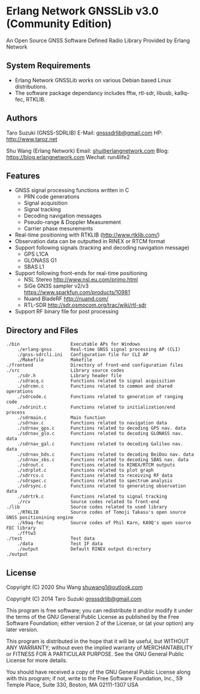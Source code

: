 Erlang Network GNSSLib v3.0 (Community Edition)
===============================================================================
An Open Source GNSS Software Defined Radio Library Provided by Erlang Network

System Requirements
-------------------------------------------------------------------------------
* Erlang Network GNSSLib works on various Debian based Linux distributions.
* The software package dependancy includes fftw, rtl-sdr, libusb, ka9q-fec, RTKLIB.

Authors
-------------------------------------------------------------------------------
Taro Suzuki  (GNSS-SDRLIB)
E-Mail: <gnsssdrlib@gmail.com>
HP: <http://www.taroz.net>

Shu Wang  (Erlang Network)
Email: shu@erlangnetwork.com
Blog: https://blog.erlangnetwork.com
Wechat: run4life2

Features
-------------------------------------------------------------------------------
* GNSS signal processing functions written in C
    * PRN code generations
    * Signal acquisition
    * Signal tracking
    * Decoding navigation messages 
    * Pseudo-range & Doppler Measurement 
    * Carrier phase mesurements 
* Real-time positioning with RTKLIB (<http://www.rtklib.com/>)
* Observation data can be outputted in RINEX or RTCM format
* Support following signals (tracking and decoding navigation message) 
    * GPS L1CA
    * GLONASS G1
    * SBAS L1
* Support following front-ends for real-time positioning
    * NSL Stereo <http://www.nsl.eu.com/primo.html>
    * SiGe GN3S sampler v2/v3 <https://www.sparkfun.com/products/10981>
    * Nuand BladeRF <http://nuand.com/>
    * RTL-SDR <http://sdr.osmocom.org/trac/wiki/rtl-sdr>
* Support RF binary file for post processing

Directory and Files
-------------------------------------------------------------------------------
    ./bin                   Executable APs for Windows  
        ./erlang-gnss       Real-time GNSS signal processing AP (CLI)  
        ./gnss-sdrcli.ini   Configuration file for CLI AP  
        ./Makefile          Makefile
    ./frontend              Directory of front-end configuration files  
    ./src                   Library source codes  
        ./sdr.h             Library header file  
        ./sdracq.c          Functions related to signal acquisition  
        ./sdrcmn.c          Functions related to common and shared operations  
        ./sdrcode.c         Functions related to generation of ranging code  
        ./sdrinit.c         Functions related to initialization/end process  
        ./sdrmain.c         Main function  
        ./sdrnav.c          Functions related to navigation data  
        ./sdrnav_gps.c      Functions related to decoding GPS nav. data  
        ./sdrnav_glo.c      Functions related to decoding GLONASS nav. data  
        ./sdrnav_gal.c      Functions related to decoding Galileo nav. data  
        ./sdrnav_bds.c      Functions related to decoding BeiDou nav. data  
        ./sdrnav_sbs.c      Functions related to decoding SBAS nav. data  
        ./sdrout.c          Functions related to RINEX/RTCM outputs  
        ./sdrplot.c         Functions related to plot graph  
        ./sdrrcv.c          Functions related to receiving RF data  
        ./sdrspec.c         Functions related to spectrum analysis  
        ./sdrsync.c         Functions related to generating observation data  
        ./sdrtrk.c          Functions related to signal tracking  
        ./rcv               Source codes related to front-end  
    ./lib                   Source codes related to used library  
        ./RTKLIB            Source codes of Tomoji Takasu's open source GNSS positionining engine 
        ./k9aq-fec          Source codes of Phil Karn, KA9Q's open source FEC library
        ./fftw3
    ./test                  Test data  
        ./data              Test IF data  
        ./output            Default RINEX output directory
    ./output


License
-------------------------------------------------------------------------------
Copyright (C) 2020 Shu Wang shuwang1@outlook.com 

Copyright (C) 2014 Taro Suzuki gnsssdrlib@gmail.com

This program is free software; you can redistribute it and/or modify it under
the terms of the GNU General Public License as published by the Free Software
Foundation; either version 2 of the License, or (at your option) any later
version.

This program is distributed in the hope that it will be useful, but WITHOUT
ANY WARRANTY; without even the implied warranty of MERCHANTABILITY or FITNESS
FOR A PARTICULAR PURPOSE. See the GNU General Public License for more
details.

You should have received a copy of the GNU General Public License along with
this program; if not, write to the Free Software Foundation, Inc., 59 Temple
Place, Suite 330, Boston, MA 02111-1307 USA
